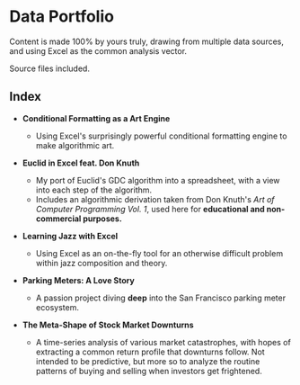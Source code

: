 # **Data Portfolio**

Content is made 100% by yours truly, drawing from multiple data sources, and using Excel as the common analysis vector.

Source files included.

## **Index**

- **Conditional Formatting as a Art Engine**
    - Using Excel's surprisingly powerful conditional formatting engine to make algorithmic art.

- **Euclid in Excel feat. Don Knuth**
    - My port of Euclid's GDC algorithm into a spreadsheet, with a view into each step of the algorithm.
    - Includes an algorithmic derivation taken from Don Knuth's _Art of Computer Programming Vol. 1_, used here for **educational and non-commercial purposes.**

- **Learning Jazz with Excel**
    - Using Excel as an on-the-fly tool for an otherwise difficult problem within jazz composition and theory.

- **Parking Meters: A Love Story**
    - A passion project diving **deep** into the San Francisco parking meter ecosystem. 

- **The Meta-Shape of Stock Market Downturns**
    - A time-series analysis of various market catastrophes, with hopes of extracting a common return profile that downturns follow. Not intended to be predictive, but more so to analyze the routine patterns of buying and selling when investors get frightened.